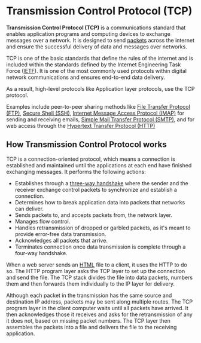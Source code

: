 # Transmission Control Protocol (TCP)

**Transmission Control Protocol (TCP)** is a communications standard that enables application programs and computing devices to exchange messages over a network. It is designed to send [packets](https://en.wikipedia.org/wiki/Network_packet) across the internet and ensure the successful delivery of data and messages over networks.

TCP is one of the basic standards that define the rules of the internet and is included within the standards defined by the Internet Engineering Task Force ([IETF](https://en.wikipedia.org/wiki/Internet_Engineering_Task_Force)). It is one of the most commonly used protocols within digital network communications and ensures end-to-end data delivery.

As a result, high-level protocols like Application layer protocols, use the TCP protocol.

Examples include peer-to-peer sharing methods like [File Transfer Protocol (FTP)](https://en.wikipedia.org/wiki/File_Transfer_Protocol), [Secure Shell (SSH)](https://en.wikipedia.org/wiki/Secure_Shell), [Internet Message Access Protocol (IMAP)](https://en.wikipedia.org/wiki/Internet_Message_Access_Protocol) for sending and receiving emails, [Simple Mail Transfer Protocol (SMTP)](https://en.wikipedia.org/wiki/Simple_Mail_Transfer_Protocol), and for web access through the [Hypertext Transfer Protocol (HTTP)](https://www.notion.so/HTTP-e93e4b23676d4d5c9e939e7ae835237a?pvs=21)

## **How Transmission Control Protocol works**

TCP is a connection-oriented protocol, which means a connection is established and maintained until the applications at each end have finished exchanging messages. It performs the following actions:

- Establishes through a [three-way handshake](<https://en.wikipedia.org/wiki/Handshake_(computing)#:~:text=%5Bedit%5D-,TCP%20three%2Dway%20handshake,-%5Bedit%5D>) where the sender and the receiver exchange control packets to synchronize and establish a connection.
- Determines how to break application data into packets that networks can deliver.
- Sends packets to, and accepts packets from, the network layer.
- Manages flow control.
- Handles retransmission of dropped or garbled packets, as it's meant to provide error-free data transmission.
- Acknowledges all packets that arrive.
- Terminates connection once data transmission is complete through a four-way handshake.

When a web server sends an [HTML](https://www.theserverside.com/definition/HTML-Hypertext-Markup-Language) file to a client, it uses the HTTP to do so. The HTTP program layer asks the TCP layer to set up the connection and send the file. The TCP stack divides the file into data packets, numbers them and then forwards them individually to the IP layer for delivery.

Although each packet in the transmission has the same source and destination IP address, packets may be sent along multiple routes. The TCP program layer in the client computer waits until all packets have arrived. It then acknowledges those it receives and asks for the retransmission of any it does not, based on missing packet numbers. The TCP layer then assembles the packets into a file and delivers the file to the receiving application.
